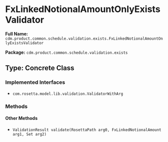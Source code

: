 # FxLinkedNotionalAmountOnlyExistsValidator

**Full Name:** `cdm.product.common.schedule.validation.exists.FxLinkedNotionalAmountOnlyExistsValidator`

**Package:** `cdm.product.common.schedule.validation.exists`

## Type: Concrete Class

### Implemented Interfaces

- `com.rosetta.model.lib.validation.ValidatorWithArg`

### Methods

#### Other Methods

- `ValidationResult validate(RosettaPath arg0, FxLinkedNotionalAmount arg1, Set arg2)`


